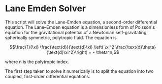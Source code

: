 # Lane Emden Solver

This script will solve the Lane-Emden equation, a second-order differential equation. The Lane–Emden equation is a dimensionless form of Poisson's equation for the gravitational potential of a Newtonian self-gravitating, spherically symmetric, polytropic fluid.
The equation is

$$\frac{1}{\xi} \frac{\text{d}}{\text{d}\xi} \left( \xi^2 \frac{\text{d}\theta}{\text{d}\xi^2}\right) = - \theta^n,$$

where n is the polytropic index.

The first step taken to solve it numerically is to split the equation into two coupled, first-order differential equations.
